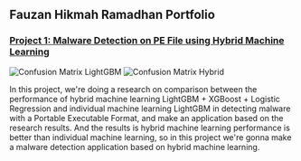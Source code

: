 ## Fauzan Hikmah Ramadhan Portfolio

### [Project 1: Malware Detection on PE File using Hybrid Machine Learning](https://github.com/fauzan923/Malware-Detection-on-PE-File-using-Machine-Learning)

![Confusion Matrix LightGBM](https://github.com/fauzan923/Malware-Detection-on-PE-File-using-Machine-Learning/blob/main/Pictures/sns_LGBM.png)
![Confusion Matrix Hybrid](https://github.com/fauzan923/Malware-Detection-on-PE-File-using-Machine-Learning/blob/main/Pictures/sns_Hybrid.png)

In this project, we're doing a research on comparison between the performance of hybrid machine learning LightGBM + XGBoost + Logistic Regression and individual machine learning LightGBM in detecting malware with a Portable Executable Format, and make an application based on the research results. And the results is hybrid machine learning performance is better than individual machine learning, so in this project we're gonna make a malware detection application based on hybrid machine learning.
